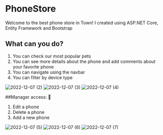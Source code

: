 # PhoneStore
Welcome to the best phone store in Town!
I created using ASP.NET Core, Entity Framework and Bootstrap

## What can you do?
1. You can check our most popular pets
2. You can see more details about the phone and add comments about your favorite phone
3. You can navigate using the navbar
4. You can filter by device type

![2022-12-07 (2)](https://user-images.githubusercontent.com/108268890/206175679-00d1da48-73a1-46e8-8707-28a99972d58e.png)
![2022-12-07 (3)](https://user-images.githubusercontent.com/108268890/206175689-4b2b0d96-6a94-4dc0-9149-4425ee089877.png)
![2022-12-07 (4)](https://user-images.githubusercontent.com/108268890/206175703-c4f31a21-aff4-4700-b9c4-e73cf25e90d2.png)

##Manager access: 🔑
1. Edit a phone
2. Delete a phone
3. Add a new phone

![2022-12-07 (5)](https://user-images.githubusercontent.com/108268890/206175765-3dba5a27-297d-4395-b0ee-de7e1be723bb.png)
![2022-12-07 (6)](https://user-images.githubusercontent.com/108268890/206175778-2f47ebeb-e6b7-423b-9dee-a30a5c38d505.png)
![2022-12-07 (7)](https://user-images.githubusercontent.com/108268890/206175790-219e8c66-d75f-4704-8f88-49537f70362b.png)
